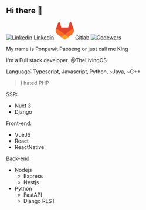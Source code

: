 ## Hi there 🫥

[![Linkedin](https://cdn.discordapp.com/attachments/319130498792161280/1087731400960131122/LI-In-Bug.png)](https://www.linkedin.com/in/ponpawit-paoseng/)
[Linkedin](https://www.linkedin.com/in/ponpawit-paoseng/) 
[![Gitlab](https://raw.githubusercontent.com/king-ppap/king-ppap/main/assets/logo_gitlab.svg)](https://gitlab.com/king-ppap)
[Gitlab](https://gitlab.com/king-ppap) 
[![Codewars](https://www.codewars.com/users/king-ppap/badges/micro)](https://www.codewars.com/users/king-ppap)

My name is Ponpawit Paoseng or just call me King

I'm a Full stack developer․ @TheLivingOS

Language˸ Typescript, Javascript‚ Python‚ ~Java‚ ~C++
> I hated PHP

SSR:
- Nuxt 3
- Django

Front-end:
- VueJS
- React
- ReactNative

Back-end:
- Nodejs
  - Express
  - Nestjs
- Python
  - FastAPI
  - Django REST



<!--
**king-ppap/king-ppap** is a ✨ _special_ ✨ repository because its `README.md` (this file) appears on your GitHub profile.

Here are some ideas to get you started:

- 🔭 I’m currently working on ...
- 🌱 I’m currently learning ...
- 👯 I’m looking to collaborate on ...
- 🤔 I’m looking for help with ...
- 💬 Ask me about ...
- 📫 How to reach me: ...
- 😄 Pronouns: ...
- ⚡ Fun fact: ...
-->
